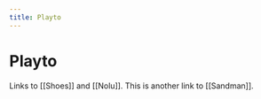 ```yaml
---
title: Playto
---
```


# Playto

Links to [[Shoes]] and [[Nolu]]. This is another link to [[Sandman]].
